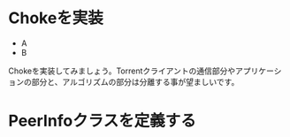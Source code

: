 # Chokeを実装
* A
* B


Chokeを実装してみましょう。Torrentクライアントの通信部分やアプリケーションの部分と、アルゴリズムの部分は分離する事が望ましいです。


# PeerInfoクラスを定義する

```

```
